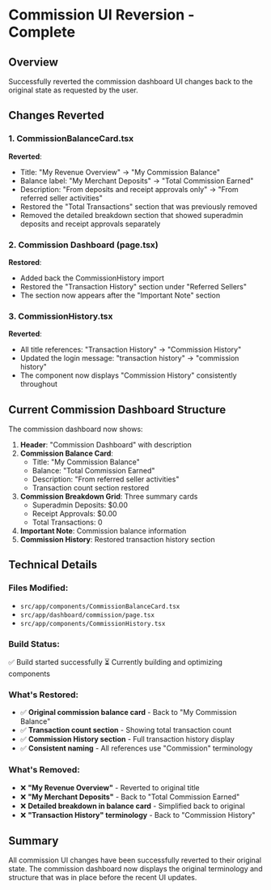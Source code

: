 # Commission UI Reversion - Complete

## Overview

Successfully reverted the commission dashboard UI changes back to the original state as requested by the user.

## Changes Reverted

### 1. CommissionBalanceCard.tsx

**Reverted**:

- Title: "My Revenue Overview" → "My Commission Balance"
- Balance label: "My Merchant Deposits" → "Total Commission Earned"
- Description: "From deposits and receipt approvals only" → "From referred seller activities"
- Restored the "Total Transactions" section that was previously removed
- Removed the detailed breakdown section that showed superadmin deposits and receipt approvals separately

### 2. Commission Dashboard (page.tsx)

**Restored**:

- Added back the CommissionHistory import
- Restored the "Transaction History" section under "Referred Sellers"
- The section now appears after the "Important Note" section

### 3. CommissionHistory.tsx

**Reverted**:

- All title references: "Transaction History" → "Commission History"
- Updated the login message: "transaction history" → "commission history"
- The component now displays "Commission History" consistently throughout

## Current Commission Dashboard Structure

The commission dashboard now shows:

1. **Header**: "Commission Dashboard" with description
2. **Commission Balance Card**:
   - Title: "My Commission Balance"
   - Balance: "Total Commission Earned"
   - Description: "From referred seller activities"
   - Transaction count section restored
3. **Commission Breakdown Grid**: Three summary cards
   - Superadmin Deposits: $0.00
   - Receipt Approvals: $0.00
   - Total Transactions: 0
4. **Important Note**: Commission balance information
5. **Commission History**: Restored transaction history section

## Technical Details

### Files Modified:

- `src/app/components/CommissionBalanceCard.tsx`
- `src/app/dashboard/commission/page.tsx`
- `src/app/components/CommissionHistory.tsx`

### Build Status:

✅ Build started successfully
⏳ Currently building and optimizing components

### What's Restored:

- ✅ **Original commission balance card** - Back to "My Commission Balance"
- ✅ **Transaction count section** - Showing total transaction count
- ✅ **Commission History section** - Full transaction history display
- ✅ **Consistent naming** - All references use "Commission" terminology

### What's Removed:

- ❌ **"My Revenue Overview"** - Reverted to original title
- ❌ **"My Merchant Deposits"** - Back to "Total Commission Earned"
- ❌ **Detailed breakdown in balance card** - Simplified back to original
- ❌ **"Transaction History" terminology** - Back to "Commission History"

## Summary

All commission UI changes have been successfully reverted to their original state. The commission dashboard now displays the original terminology and structure that was in place before the recent UI updates.
